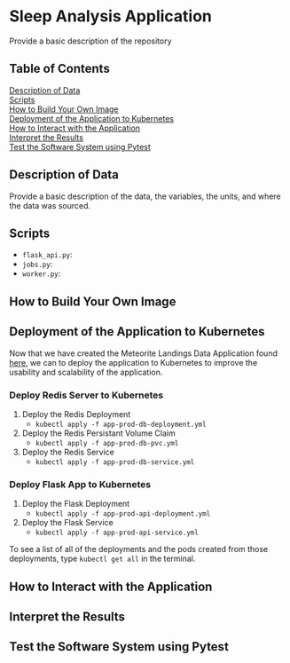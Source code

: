 # Sleep Analysis Application

Provide a basic description of the repository

## Table of Contents

[Description of Data](#description-of-data) <br >
[Scripts](#scripts) <br >
[How to Build Your Own Image](#how-to-build-your-own-image) <br >
[Deployment of the Application to Kubernetes](#deployment-of-the-application-to-kubernetes) <br >
[How to Interact with the Application](#how-to-interact-with-the-application) <br >
[Interpret the Results](#interpret-the-results) <br >
[Test the Software System using Pytest](#test-the-software-system-using-pytest) <br >

## Description of Data

Provide a basic description of the data, the variables, the units, and where the data was sourced.

## Scripts
- `flask_api.py`:
- `jobs.py`:
- `worker.py`:

## How to Build Your Own Image


## Deployment of the Application to Kubernetes

Now that we have created the Meteorite Landings Data Application found [here](https://github.com/ianwood314/homeworks/tree/main/homework05),
we can to deploy the application to Kubernetes to improve the usability and scalability of the application.

### Deploy Redis Server to Kubernetes
1. Deploy the Redis Deployment
    - `kubectl apply -f app-prod-db-deployment.yml`
2. Deploy the Redis Persistant Volume Claim
    - `kubectl apply -f app-prod-db-pvc.yml`
3. Deploy the Redis Service
    - `kubectl apply -f app-prod-db-service.yml`

### Deploy Flask App to Kubernetes
1. Deploy the Flask Deployment
    - `kubectl apply -f app-prod-api-deployment.yml`
2. Deploy the Flask Service
    - `kubectl apply -f app-prod-api-service.yml`

To see a list of all of the deployments and the pods created from those deployments, type 
`kubectl get all` in the terminal.

## How to Interact with the Application


## Interpret the Results


## Test the Software System using Pytest

